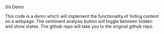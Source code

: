 Git Demo

This code is a demo which will implement the functionality of hiding content on a webpage. The sentiment analysis button will toggle between hidden and show states. The github repo will take you to the original github repo.
